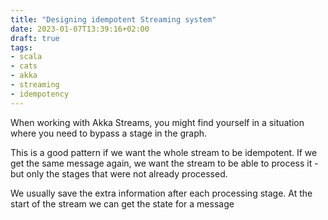 ```yaml
---
title: "Designing idempotent Streaming system"
date: 2023-01-07T13:39:16+02:00
draft: true
tags:
- scala
- cats
- akka
- streaming
- idempotency
---
```


When working with Akka Streams, you might find yourself in a situation where you need to bypass a stage in the graph. 

This is a good pattern if we want the whole stream to be idempotent. 
If we get the same message again, we want the stream to be able to process it - but only the stages that were not already processed.


We usually save the extra information after each processing stage. 
At the start of the stream we can get the state for a message


